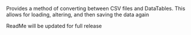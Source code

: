 Provides a method of converting between CSV files and DataTables. This allows for loading, altering, and then saving the data again

ReadMe will be updated for full release